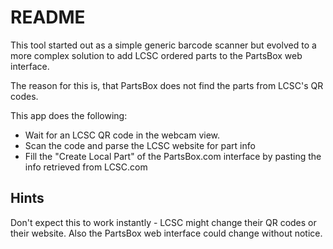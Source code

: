 # README

This tool started out as a simple generic barcode scanner but evolved to a more complex solution to add LCSC ordered parts to the PartsBox web interface.

The reason for this is, that PartsBox does not find the parts from LCSC's QR codes.

This app does the following:
- Wait for an LCSC QR code in the webcam view.
- Scan the code and parse the LCSC website for part info
- Fill the "Create Local Part" of the PartsBox.com interface by pasting the info retrieved from LCSC.com


## Hints
Don't expect this to work instantly - LCSC might change their QR codes or their website. Also the PartsBox web interface could change without notice.
